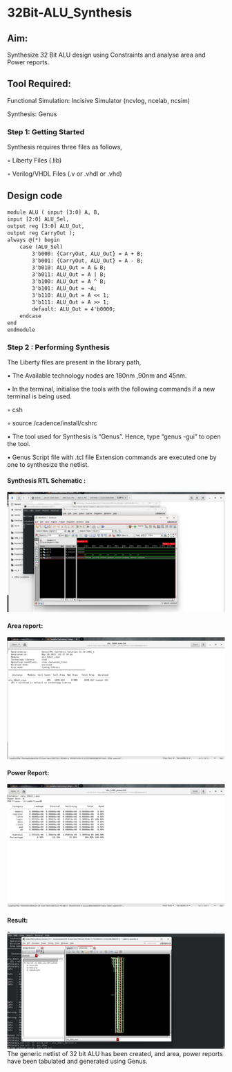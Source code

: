 # 32Bit-ALU_Synthesis

## Aim:

Synthesize 32 Bit ALU design using Constraints and analyse area and Power reports.

## Tool Required:

Functional Simulation: Incisive Simulator (ncvlog, ncelab, ncsim)

Synthesis: Genus

### Step 1: Getting Started

Synthesis requires three files as follows,

◦ Liberty Files (.lib)

◦ Verilog/VHDL Files (.v or .vhdl or .vhd)
## Design code
```
module ALU ( input [3:0] A, B,
input [2:0] ALU_Sel,
output reg [3:0] ALU_Out,
output reg CarryOut );
always @(*) begin
    case (ALU_Sel)
        3'b000: {CarryOut, ALU_Out} = A + B;
        3'b001: {CarryOut, ALU_Out} = A - B;
        3'b010: ALU_Out = A & B;
        3'b011: ALU_Out = A | B;
        3'b100: ALU_Out = A ^ B;
        3'b101: ALU_Out = ~A;
        3'b110: ALU_Out = A << 1;
        3'b111: ALU_Out = A >> 1;
        default: ALU_Out = 4'b0000;
    endcase
end
endmodule
```

### Step 2 : Performing Synthesis

The Liberty files are present in the library path,

• The Available technology nodes are 180nm ,90nm and 45nm.

• In the terminal, initialise the tools with the following commands if a new terminal is being
used.

◦ csh

◦ source /cadence/install/cshrc

• The tool used for Synthesis is “Genus”. Hence, type “genus -gui” to open the tool.

• Genus Script file with .tcl file Extension commands are executed one by one to synthesize the netlist.

#### Synthesis RTL Schematic :
![image](https://github.com/sathish-git-tech/32Bit-ALU_Synthesis/blob/main/RTL%20vlsi.jpg)
#### Area report:
![image](https://github.com/sathish-git-tech/32Bit-ALU_Synthesis/blob/main/area%20report%20vlsi.jpg)
#### Power Report:
![image](https://github.com/sathish-git-tech/32Bit-ALU_Synthesis/blob/main/power%20output%20vlsi.jpg)

#### Result: 
![image](https://github.com/sathish-git-tech/32Bit-ALU_Synthesis/blob/main/output%20vlsi.jpg)
The generic netlist of 32 bit ALU  has been created, and area, power reports have been tabulated and generated using Genus.
